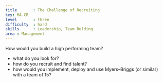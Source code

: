 ```yaml
---
title       : The Challenge of Recruiting
key: MA-CR
level       : three
difficulty  : hard
skills      : Leadership, Team Bulding
area : Management
---
```

How would you build a high performing team?

- what do you look for?
- how do you recruit and find talent?
- how would you implement, deploy and use Myers–Briggs (or similar) with a team of 15?
